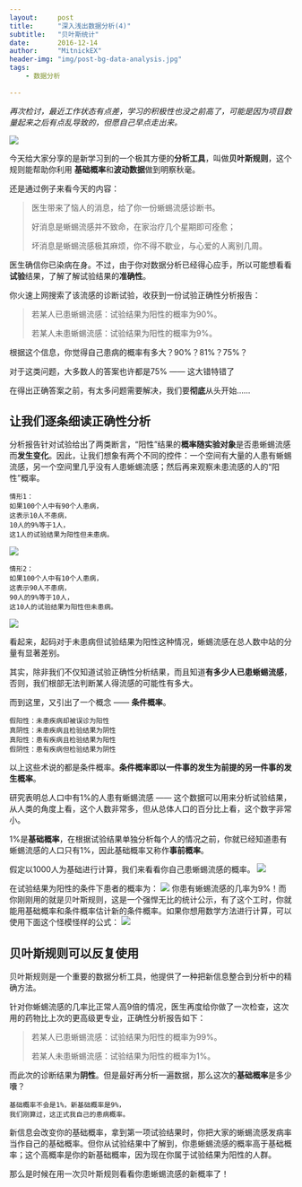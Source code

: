 ```yaml
---
layout:     post
title:      "深入浅出数据分析(4)"
subtitle:   "贝叶斯统计"
date:       2016-12-14
author:     "MitnickEX"
header-img: "img/post-bg-data-analysis.jpg"
tags:
    - 数据分析
 
---
```


*再次检讨，最近工作状态有点差，学习的积极性也没之前高了，可能是因为项目数量起来之后有点乱导致的，但愿自己早点走出来。*

![](http://i.imgur.com/2RfGwrc.jpg)

今天给大家分享的是新学习到的一个极其方便的**分析工具**，叫做**贝叶斯规则**，这个规则能帮助你利用 **基础概率**和**波动数据**做到明察秋毫。

还是通过例子来看今天的内容：
> 医生带来了恼人的消息，给了你一份蜥蜴流感诊断书。
> 
> 好消息是蜥蜴流感并不致命，在家治疗几个星期即可痊愈；
> 
> 坏消息是蜥蜴流感极其麻烦，你不得不歇业，与心爱的人离别几周。

医生确信你已染病在身。不过，由于你对数据分析已经得心应手，所以可能想看看**试验**结果，了解了解试验结果的**准确性**。

你火速上网搜索了该流感的诊断试验，收获到一份试验正确性分析报告：
> 若某人已患蜥蜴流感：试验结果为阳性的概率为90%。
> 
> 若某人未患蜥蜴流感：试验结果为阳性的概率为9%。

根据这个信息，你觉得自己患病的概率有多大？90%？81%？75%？

对于这类问题，大多数人的答案也许都是75% —— 这大错特错了

在得出正确答案之前，有太多问题需要解决，我们要**彻底**从头开始……

## 让我们逐条细读正确性分析 ##
分析报告针对试验给出了两类断言，“阳性”结果的**概率随实验对象**是否患蜥蜴流感而**发生变化**。因此，让我们想象有两个不同的控件：一个空间有大量的人患有蜥蜴流感，另一个空间里几乎没有人患蜥蜴流感；然后再来观察未患流感的人的“阳性”概率。

    情形1：
    如果100个人中有90个人患病，
	这表示10人不患病，
	10人的9%等于1人，
	这1人的试验结果为阳性但未患病。
![](http://i.imgur.com/vd6UbVH.png)

    情形2：
    如果100个人中有10个人患病，
	这表示90人不患病，
	90人的9%等于10人，
	这10人的试验结果为阳性但未患病。
![](http://i.imgur.com/lYeRkrm.png)

看起来，起码对于未患病但试验结果为阳性这种情况，蜥蜴流感在总人数中站的分量有显著差别。

其实，除非我们不仅知道试验正确性分析结果，而且知道**有多少人已患蜥蜴流感**，否则，我们根部无法判断某人得流感的可能性有多大。

而到这里，又引出了一个概念 —— **条件概率**。

    假阳性：未患疾病却被误诊为阳性
    真阴性：未患疾病且检验结果为阴性
    真阳性：患有疾病且检验结果为阳性
    假阴性：患有疾病但检验结果为阴性

以上这些术说的都是条件概率。**条件概率即以一件事的发生为前提的另一件事的发生概率**。

研究表明总人口中有1%的人患有蜥蜴流感 —— 这个数据可以用来分析试验结果，从人类的角度上看，这个人数非常多，但从总体人口的百分比上看，这个数字非常小。

1%是**基础概率**，在根据试验结果单独分析每个人的情况之前，你就已经知道患有蜥蜴流感的人口只有1%，因此基础概率又称作**事前概率**。

假定以1000人为基础进行计算，我们来看看你自己患蜥蜴流感的概率。
![](http://i.imgur.com/KTMv3GV.png)

在试验结果为阳性的条件下患者的概率为：
![](http://i.imgur.com/a4oAVAI.png)
你患有蜥蜴流感的几率为9%！而你刚刚用的就是贝叶斯规则，这是一个强悍无比的统计公示，有了这个工时，你就能用基础概率和条件概率估计新的条件概率。如果你想用数学方法进行计算，可以使用下面这个怪模怪样的公式：
![](http://i.imgur.com/oNg7uFe.png)

## 贝叶斯规则可以反复使用 ##
贝叶斯规则是一个重要的数据分析工具，他提供了一种把新信息整合到分析中的精确方法。

针对你蜥蜴流感的几率比正常人高9倍的情况，医生再度给你做了一次检查，这次用的药物比上次的更高级更专业，正确性分析报告如下：
> 若某人已患蜥蜴流感：试验结果为阳性的概率为99%。
> 
> 若某人未患蜥蜴流感：试验结果为阳性的概率为1%。

而此次的诊断结果为**阴性**。但是最好再分析一遍数据，那么这次的**基础概率**是多少囔？

    基础概率不会是1%，新基础概率是9%，
	我们刚算过，这正式我自己的患病概率。

新信息会改变你的基础概率，拿到第一项试验结果时，你把大家的蜥蜴流感发病率当作自己的基础概率。但你从试验结果中了解到，你患蜥蜴流感的概率高于基础概率；这个高概率是你的新基础概率，因为现在你属于试验结果为阳性的人群。

那么是时候在用一次贝叶斯规则看看你患蜥蜴流感的新概率了！